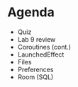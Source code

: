 # Agenda
- Quiz
- Lab 9 review
- Coroutines (cont.)
- LaunchedEffect
- Files
- Preferences
- Room (SQL)